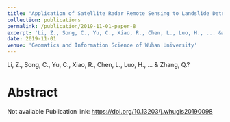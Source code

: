 ```yaml
---
title: "Application of Satellite Radar Remote Sensing to Landslide Detection and Monitoring: Challenges and Solutions"
collection: publications
permalink: /publication/2019-11-01-paper-8
excerpt: 'Li, Z., Song, C., Yu, C., Xiao, R., Chen, L., Luo, H., ... &amp; Zhang, Q.?'
date: 2019-11-01
venue: 'Geomatics and Information Science of Wuhan University'
---
```

Li, Z., Song, C., Yu, C., Xiao, R., Chen, L., Luo, H., ... &amp; Zhang, Q.?

Abstract
=====
Not available
Publication link: https://doi.org/10.13203/j.whugis20190098